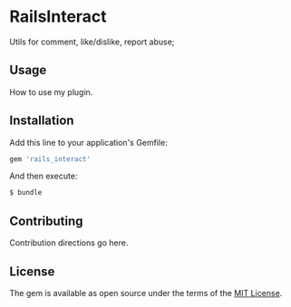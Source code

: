 # RailsInteract
Utils for comment, like/dislike, report abuse;

## Usage
How to use my plugin.

## Installation
Add this line to your application's Gemfile:

```ruby
gem 'rails_interact'
```

And then execute:
```bash
$ bundle
```

## Contributing
Contribution directions go here.

## License
The gem is available as open source under the terms of the [MIT License](https://opensource.org/licenses/MIT).

